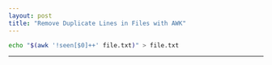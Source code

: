 ```yaml
---
layout: post
title: "Remove Duplicate Lines in Files with AWK"
---
```


```bash
echo "$(awk '!seen[$0]++' file.txt)" > file.txt
```

---
